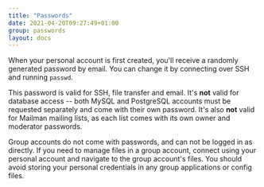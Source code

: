 ```yaml
---
title: "Passwords"
date: 2021-04-20T09:27:49+01:00
group: passwords
layout: docs
---
```


When your personal account is first created, you'll receive a randomly
generated password by email. You can change it by connecting over SSH
and running `passwd`.

This password is valid for SSH, file transfer and email. It's **not**
valid for database access -- both MySQL and PostgreSQL accounts must be
requested separately and come with their own password. It's also
**not** valid for Mailman mailing lists, as each list comes with its own
owner and moderator passwords.

Group accounts do not come with passwords, and can not be logged in as
directly. If you need to manage files in a group account, connect using
your personal account and navigate to the group account's files. You
should avoid storing your personal credentials in any group applications
or config files.
